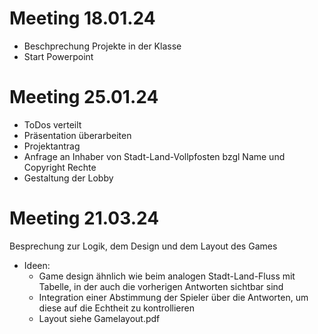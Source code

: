 # Meeting 18.01.24

* Beschprechung Projekte in der Klasse
* Start Powerpoint


# Meeting 25.01.24

* ToDos verteilt
* Präsentation überarbeiten
* Projektantrag
* Anfrage an Inhaber von Stadt-Land-Vollpfosten bzgl Name und Copyright Rechte
* Gestaltung der Lobby


# Meeting 21.03.24
Besprechung zur Logik, dem Design und dem Layout des Games
* Ideen:
    - Game design ähnlich wie beim analogen Stadt-Land-Fluss mit Tabelle, in der auch die vorherigen Antworten sichtbar sind
    - Integration einer Abstimmung der Spieler über die Antworten, um diese auf die Echtheit zu kontrollieren
    - Layout siehe Gamelayout.pdf